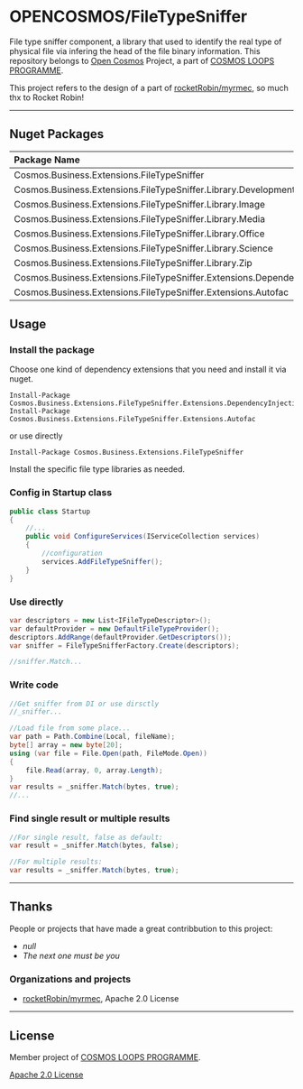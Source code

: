 # OPENCOSMOS/FileTypeSniffer

File type sniffer component, a library that used to identify the real type of physical file via infering the head of the file binary information. This repository belongs to [Open Cosmos](https://github.com/cosmos-open) Project, a part of [COSMOS LOOPS PROGRAMME](https://github.com/cosmos-loops/).

This project refers to the design of a part of [rocketRobin/myrmec](https://github.com/rocketRobin/myrmec), so much thx to Rocket Robin!

---

## Nuget Packages

| Package Name                                                              | Version                                                                                                           | Downloads                                                                                                          |
| :------------------------------------------------------------------------ | :---------------------------------------------------------------------------------------------------------------- | :----------------------------------------------------------------------------------------------------------------- |
| Cosmos.Business.Extensions.FileTypeSniffer                                | ![](https://img.shields.io/nuget/v/Cosmos.Business.Extensions.FileTypeSniffer.svg)                                | ![](https://img.shields.io/nuget/dt/Cosmos.Business.Extensions.FileTypeSniffer.svg)                                |
| Cosmos.Business.Extensions.FileTypeSniffer.Library.Development            | ![](https://img.shields.io/nuget/v/Cosmos.Business.Extensions.FileTypeSniffer.Library.Development.svg)            | ![](https://img.shields.io/nuget/dt/Cosmos.Business.Extensions.FileTypeSniffer.Library.Development.svg)            |
| Cosmos.Business.Extensions.FileTypeSniffer.Library.Image                  | ![](https://img.shields.io/nuget/v/Cosmos.Business.Extensions.FileTypeSniffer.Library.Image.svg)                  | ![](https://img.shields.io/nuget/dt/Cosmos.Business.Extensions.FileTypeSniffer.Library.Image.svg)                  |
| Cosmos.Business.Extensions.FileTypeSniffer.Library.Media                  | ![](https://img.shields.io/nuget/v/Cosmos.Business.Extensions.FileTypeSniffer.Library.Media.svg)                  | ![](https://img.shields.io/nuget/dt/Cosmos.Business.Extensions.FileTypeSniffer.Library.Media.svg)                  |
| Cosmos.Business.Extensions.FileTypeSniffer.Library.Office                 | ![](https://img.shields.io/nuget/v/Cosmos.Business.Extensions.FileTypeSniffer.Library.Office.svg)                 | ![](https://img.shields.io/nuget/dt/Cosmos.Business.Extensions.FileTypeSniffer.Library.Office.svg)                 |
| Cosmos.Business.Extensions.FileTypeSniffer.Library.Science                | ![](https://img.shields.io/nuget/v/Cosmos.Business.Extensions.FileTypeSniffer.Library.Science.svg)                | ![](https://img.shields.io/nuget/dt/Cosmos.Business.Extensions.FileTypeSniffer.Library.Science.svg)                |
| Cosmos.Business.Extensions.FileTypeSniffer.Library.Zip                    | ![](https://img.shields.io/nuget/v/Cosmos.Business.Extensions.FileTypeSniffer.Library.Zip.svg)                    | ![](https://img.shields.io/nuget/dt/Cosmos.Business.Extensions.FileTypeSniffer.Library.Zip.svg)                    |
| Cosmos.Business.Extensions.FileTypeSniffer.Extensions.DependencyInjection | ![](https://img.shields.io/nuget/v/Cosmos.Business.Extensions.FileTypeSniffer.Extensions.DependencyInjection.svg) | ![](https://img.shields.io/nuget/dt/Cosmos.Business.Extensions.FileTypeSniffer.Extensions.DependencyInjection.svg) |
| Cosmos.Business.Extensions.FileTypeSniffer.Extensions.Autofac             | ![](https://img.shields.io/nuget/v/Cosmos.Business.Extensions.FileTypeSniffer.Extensions.Autofac.svg)             | ![](https://img.shields.io/nuget/dt/Cosmos.Business.Extensions.FileTypeSniffer.Extensions.Autofac.svg)             |

## Usage

### Install the package

Choose one kind of dependency extensions that you need and install it via nuget.

```
Install-Package Cosmos.Business.Extensions.FileTypeSniffer.Extensions.DependencyInjection
Install-Package Cosmos.Business.Extensions.FileTypeSniffer.Extensions.Autofac
```

or use directly

```
Install-Package Cosmos.Business.Extensions.FileTypeSniffer
```

Install the specific file type libraries as needed.

### Config in Startup class

```c#
public class Startup
{
    //...
    public void ConfigureServices(IServiceCollection services)
    {
        //configuration
        services.AddFileTypeSniffer();
    }
}
```

### Use directly

```c#
var descriptors = new List<IFileTypeDescriptor>();
var defaultProvider = new DefaultFileTypeProvider();
descriptors.AddRange(defaultProvider.GetDescriptors());
var sniffer = FileTypeSnifferFactory.Create(descriptors);

//sniffer.Match...
```

### Write code

```c#
//Get sniffer from DI or use dirsctly
//_sniffer...

//Load file from some place...
var path = Path.Combine(Local, fileName);
byte[] array = new byte[20];
using (var file = File.Open(path, FileMode.Open))
{
    file.Read(array, 0, array.Length);
}
var results = _sniffer.Match(bytes, true);
//...
```

### Find single result or multiple results

```c#
//For single result, false as default:
var result = _sniffer.Match(bytes, false);

//For multiple results:
var results = _sniffer.Match(bytes, true);
```

---

## Thanks

People or projects that have made a great contribbution to this project:

- *null*
- _The next one must be you_

### Organizations and projects

- [rocketRobin/myrmec](https://github.com/rocketRobin/myrmec), Apache 2.0 License

---

## License

Member project of [COSMOS LOOPS PROGRAMME](https://github.com/cosmos-loops).

[Apache 2.0 License](/LICENSE)